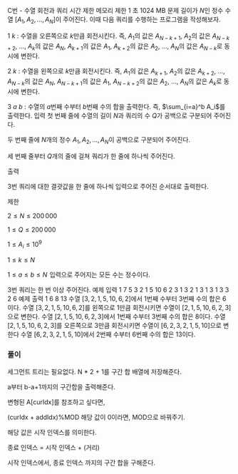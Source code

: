 C번 - 수열 회전과 쿼리
시간 제한	메모리 제한
1 초	1024 MB
문제
길이가 
$N$인 정수 수열 
$[A_1,A_2,\dots,A_N]$이 주어진다. 이때 다음 쿼리를 수행하는 프로그램을 작성해보자.


$1$ 
$k$ : 수열을 오른쪽으로 
$k$만큼 회전시킨다. 즉, 
$A_1$의 값은 
$A_{N-k+1}$, 
$A_2$의 값은 
$A_{N-k+2}$, 
$\dots$, 
$A_k$의 값은 
$A_N$, 
$A_{k+1}$의 값은 
$A_1$, 
$A_{k+2}$의 값은 
$A_2$, 
$\dots$, 
$A_N$의 값은 
$A_{N-k}$로 동시에 변한다.

$2$ 
$k$ : 수열을 왼쪽으로 
$k$만큼 회전시킨다. 즉, 
$A_1$의 값은 
$A_{k+1}$, 
$A_2$의 값은 
$A_{k+2}$, 
$\dots$, 
$A_{N-k}$의 값은 
$A_N$, 
$A_{N-k+1}$의 값은 
$A_1$, 
$A_{N-k+2}$의 값은 
$A_2$, 
$\dots$, 
$A_N$의 값은 
$A_k$로 동시에 변한다.

$3$ 
$a$ 
$b$ : 수열의 
$a$번째 수부터 
$b$번째 수의 합을 출력한다. 즉, 
$\sum_{i=a}^b A_i$를 출력한다.
입력
첫 번째 줄에 수열의 길이 
$N$과 쿼리의 수 
$Q$가 공백으로 구분되어 주어진다.

두 번째 줄에 
$N$개의 정수 
$A_1,A_2,\dots,A_N$이 공백으로 구분되어 주어진다.

세 번째 줄부터 
$Q$개의 줄에 걸쳐 쿼리가 한 줄에 하나씩 주어진다.

출력

$3$번 쿼리에 대한 결괏값을 한 줄에 하나씩 입력으로 주어진 순서대로 출력한다.

제한

$2 \le N \le 200\,000$ 

$1 \le Q \le 200\,000$ 

$1 \le A_i \le 10^9$ 

$1 \le k \le N$ 

$1 \le a \le b \le N$ 
입력으로 주어지는 모든 수는 정수이다.

$3$번 쿼리는 한 번 이상 주어진다.
예제 입력 1 
7 5
3 2 1 5 10 6 2
3 1 3
2 1
3 1 3
1 3
3 2 6
예제 출력 1 
6
8
13
수열 
$[3,2,1,5,10,6,2]$에서 
$1$번째 수부터 
$3$번째 수의 합은 
$6$이다.
수열 
$[3,2,1,5,10,6,2]$를 왼쪽으로 
$1$만큼 회전시키면 수열이 
$[2,1,5,10,6,2,3]$으로 변한다.
수열 
$[2,1,5,10,6,2,3]$에서 
$1$번째 수부터 
$3$번째 수의 합은 
$8$이다.
수열 
$[2,1,5,10,6,2,3]$를 오른쪽으로 
$3$만큼 회전시키면 수열이 
$[6,2,3,2,1,5,10]$으로 변한다
수열 
$[6,2,3,2,1,5,10]$에서 
$2$번째 수부터 
$6$번째 수의 합은 
$13$이다.


### 풀이

세그먼트 트리는 필요없다.
N * 2 + 1를 구간 합 배열에 저장해준다.

a부터 b-a+1까지의 구간합을 출력해준다.

변형된 A[curIdx]를 참조하고 싶다면,

(curIdx + addIdx)%MOD
	해당 값이 0이라면, MOD으로 바꿔주기.

해당 값은 시작 인덱스를 의미한다.

종료 인덱스 = 시작 인덱스 + (거리)

시작 인덱스에서, 종료 인덱스 까지의 구간 합을 구해준다.

